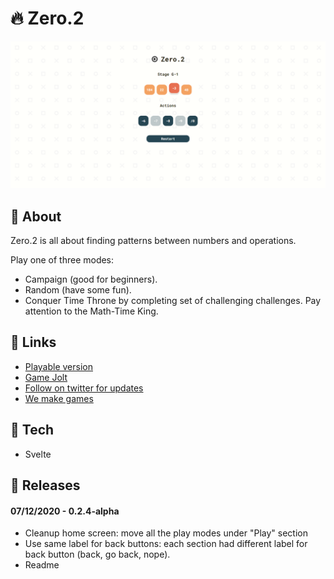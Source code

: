 # :fire: Zero.2

![Zero.2 gameplay](https://github.com/OleksandrDemian/zero-2/blob/master/public/images/example.png)

## :gem: About
Zero.2 is all about finding patterns between numbers and operations.

Play one of three modes:
- Campaign (good for beginners).
- Random (have some fun).
- Conquer Time Throne by completing set of challenging challenges. Pay attention to the Math-Time King.

## :link: Links
- [Playable version](https://zero.oleksandrdemian.tech/)
- [Game Jolt](https://gamejolt.com/games/zero-2/562698)
- [Follow on twitter for updates](https://twitter.com/9zemian5)
- [We make games](https://www.wemake.games/games/zero-2)

## :floppy_disk: Tech
- Svelte

## :rocket: Releases
#### 07/12/2020 - 0.2.4-alpha
- Cleanup home screen: move all the play modes under "Play" section
- Use same label for back buttons: each section had different label for back button (back, go back, nope).
- Readme
